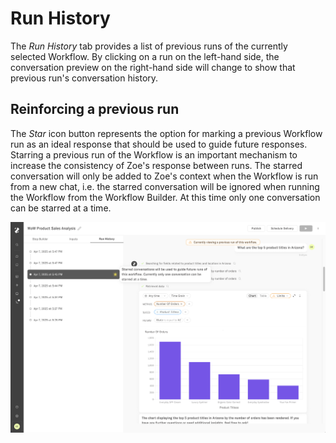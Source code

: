 # Run History

The _Run_ _History_ tab provides a list of previous runs of the currently selected Workflow. By clicking on a run on the left-hand side, the conversation preview on the right-hand side will change to show that previous run's conversation history.

## Reinforcing a previous run

The _Star_ icon button represents the option for marking a previous Workflow run as an ideal response that should be used to guide future responses. Starring a previous run of the Workflow is an important mechanism to increase the consistency of Zoe's response between runs. The starred conversation will only be added to Zoe's context when the Workflow is run from a new chat, i.e. the starred conversation will be ignored when running the Workflow from the Workflow Builder. At this time only one conversation can be starred at a time.

![starred-conversation](../assets/6_workflows/starred-conversation.png)

